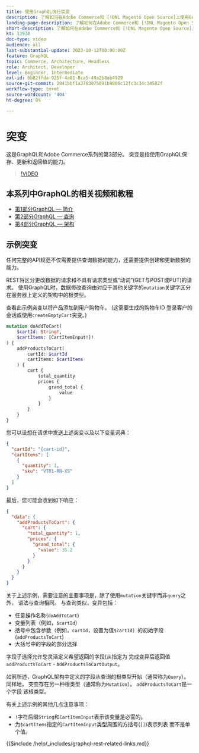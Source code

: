 ```yaml
---
title: 使用GraphQL执行突变
description: 了解如何在Adobe Commerce和 [!DNL Magento Open Source]上使用GraphQL执行变异。 使用POST调用执行您的第一个突变。
landing-page-description: 了解如何在Adobe Commerce和 [!DNL Magento Open Source]上使用GraphQL执行变异。 使用POST调用执行您的第一个突变。
short-description: 了解如何在Adobe Commerce和 [!DNL Magento Open Source]上使用GraphQL执行变异。 使用POST调用执行您的第一个突变。
kt: 13938
doc-type: video
audience: all
last-substantial-update: 2023-10-12T00:00:00Z
feature: GraphQL
topic: Commerce, Architecture, Headless
role: Architect, Developer
level: Beginner, Intermediate
exl-id: 6b82ffda-925f-4a81-8ca5-49a2b8ab4929
source-git-commit: 2041bbf1a2783975091b9806c12fc3c34c34582f
workflow-type: tm+mt
source-wordcount: '404'
ht-degree: 0%

---
```


# 突变

这是GraphQL和Adobe Commerce系列的第3部分。 突变是指使用GraphQL保存、更新和返回值的能力。


>[!VIDEO](https://video.tv.adobe.com/v/3441936?learn=on&captions=chi_hans)

## 本系列中GraphQL的相关视频和教程

* [第1部分GraphQL — 简介](../graphql-rest/intro-graphql.md)
* [第2部分GraphQL — 查询](../graphql-rest/graphql-queries.md)
* [第4部分GraphQL — 架构](../graphql-rest/graphql-schema.md)

## 示例突变

任何完整的API规范不仅需要提供查询数据的能力，还需要提供创建和更新数据的能力。

REST将区分更改数据的请求和不具有请求类型或“动词”(GET与POST或PUT)的请求。
使用GraphQL时，数据修改查询由对应于其他关键字的`mutation`关键字区分
在服务器上定义的架构中的根类型。

查看此示例突变以将产品添加到用户购物车。 (这需要生成的购物车ID
登录客户的会话或使用`createEmptyCart`突变。)

```graphql
mutation doAddToCart(
    $cartId: String!,
    $cartItems: [CartItemInput!]!
) {
    addProductsToCart(
        cartId: $cartId
        cartItems: $cartItems
    ) {
        cart {
            total_quantity
            prices {
                grand_total {
                    value
                }
            }
        }
    }
}
```

您可以设想在请求中发送上述突变以及以下变量词典：

```json
{
  "cartId": "{cart-id}",
  "cartItems": [
    {
      "quantity": 1,
      "sku": "VT01-RN-XS"
    }
  ]
}
```

最后，您可能会收到如下响应：

```json
{
  "data": {
    "addProductsToCart": {
      "cart": {
        "total_quantity": 1,
        "prices": {
          "grand_total": {
            "value": 35.2
          }
        }
      }
    }
  }
}
```

关于上述示例，需要注意的主要事项是，除了使用`mutation`关键字而非`query`之外，
语法与查询相同。 与查询类似，变异包括：

* 任意操作名称(`doAddToCart`)
* 变量列表（例如，`$cartId`）
* 括号中包含参数（例如，`cartId`，设置为值`$cartId`）的初始字段(`addProductsToCart`)
* 大括号中的字段的部分选择

字段子选择允许您灵活定义希望返回的字段(从指定为
完成变异后返回值`addProductsToCart` - `AddProductsToCartOutput`。

如前所述，GraphQL架构中定义的字段从查询的根类型开始（通常称为`Query`）。 同样地，
突变存在另一种根类型（通常称为`Mutation`）。 `addProductsToCart`是一个字段
该根类型。

有关上述示例的其他几点注意事项：

* `!`字符后缀`String`和`CartItemInput`表示该变量是必需的。
* 为`$cartItems`指定的`CartItemInput`类型周围的方括号(`[]`)表示列表
而不是单个值。

{{$include /help/_includes/graphql-rest-related-links.md}}
